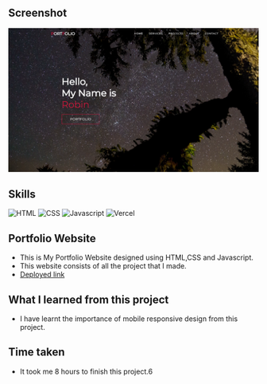 ## Screenshot
![Project screenshot](./img/portfolio.png)

## Skills
![HTML](https://img.shields.io/badge/HTML5-E34F26?style=for-the-badge&logo=html5&logoColor=white) 
![CSS](https://img.shields.io/badge/CSS3-1572B6?style=for-the-badge&logo=css3&logoColor=white)
![Javascript](https://img.shields.io/badge/JavaScript-323330?style=for-the-badge&logo=javascript&logoColor=F7DF1E)
![Vercel](https://img.shields.io/badge/Vercel-000000?style=for-the-badge&logo=vercel&logoColor=white) 

## Portfolio Website
- This is My Portfolio Website designed using HTML,CSS and Javascript.
- This website consists of all the project that I made.
- [Deployed link](http://robin-portfolio-six.vercel.app/)

## What I learned from this project
- I have learnt the importance of mobile responsive design from this project.

## Time taken
- It took me 8 hours to finish this project.6
